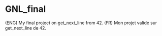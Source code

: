 # GNL_final
(ENG) My final project on get_next_line from 42.
(FR) Mon projet valide sur get_next_line de 42.
